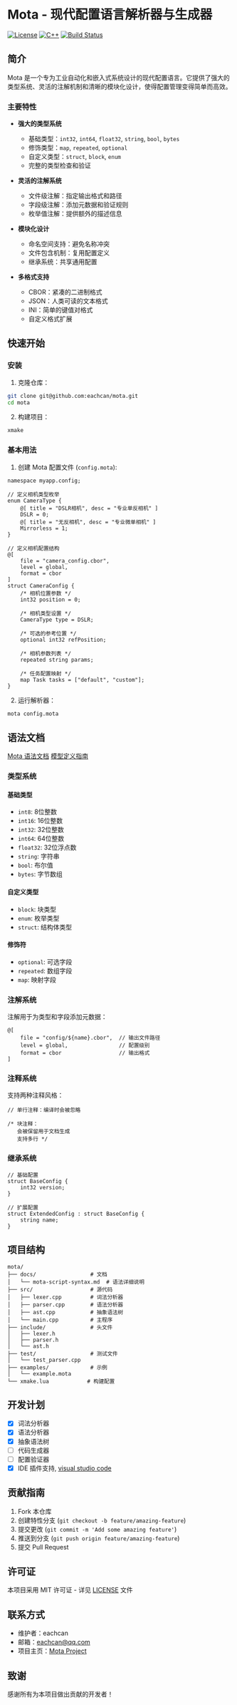 # Mota - 现代配置语言解析器与生成器

[![License](https://img.shields.io/badge/license-MIT-blue.svg)](LICENSE)
[![C++](https://img.shields.io/badge/language-C%2B%2B20-blue.svg)](https://en.cppreference.com/w/cpp/20)
[![Build Status](https://img.shields.io/badge/build-passing-brightgreen.svg)](https://github.com/eachcan/mota)

## 简介

Mota 是一个专为工业自动化和嵌入式系统设计的现代配置语言。它提供了强大的类型系统、灵活的注解机制和清晰的模块化设计，使得配置管理变得简单而高效。

### 主要特性

- **强大的类型系统**
  - 基础类型：`int32`, `int64`, `float32`, `string`, `bool`, `bytes`
  - 修饰类型：`map`, `repeated`, `optional`
  - 自定义类型：`struct`, `block`, `enum`
  - 完整的类型检查和验证

- **灵活的注解系统**
  - 文件级注解：指定输出格式和路径
  - 字段级注解：添加元数据和验证规则
  - 枚举值注解：提供额外的描述信息

- **模块化设计**
  - 命名空间支持：避免名称冲突
  - 文件包含机制：复用配置定义
  - 继承系统：共享通用配置

- **多格式支持**
  - CBOR：紧凑的二进制格式
  - JSON：人类可读的文本格式
  - INI：简单的键值对格式
  - 自定义格式扩展

## 快速开始

### 安装

1. 克隆仓库：
```bash
git clone git@github.com:eachcan/mota.git
cd mota
```

2. 构建项目：
```bash
xmake
```

### 基本用法

1. 创建 Mota 配置文件 (`config.mota`):
```mota
namespace myapp.config;

// 定义相机类型枚举
enum CameraType {
    @[ title = "DSLR相机", desc = "专业单反相机" ]
    DSLR = 0;
    @[ title = "无反相机", desc = "专业微单相机" ]
    Mirrorless = 1;
}

// 定义相机配置结构
@[ 
    file = "camera_config.cbor",
    level = global,
    format = cbor 
]
struct CameraConfig {
    /* 相机位置参数 */
    int32 position = 0;
    
    /* 相机类型设置 */
    CameraType type = DSLR;
    
    /* 可选的参考位置 */
    optional int32 refPosition;
    
    /* 相机参数列表 */
    repeated string params;
    
    /* 任务配置映射 */
    map Task tasks = ["default", "custom"];
}
```

2. 运行解析器：
```bash
mota config.mota
```

## 语法文档

[Mota 语法文档](docs/mota-script-syntax.md)
[模型定义指南](docs/model-definition.md)

### 类型系统

#### 基础类型
- `int8`: 8位整数
- `int16`: 16位整数
- `int32`: 32位整数
- `int64`: 64位整数
- `float32`: 32位浮点数
- `string`: 字符串
- `bool`: 布尔值
- `bytes`: 字节数组

#### 自定义类型
- `block`: 块类型
- `enum`: 枚举类型
- `struct`: 结构体类型

#### 修饰符
- `optional`: 可选字段
- `repeated`: 数组字段
- `map`: 映射字段

### 注解系统

注解用于为类型和字段添加元数据：

```mota
@[
    file = "config/${name}.cbor",  // 输出文件路径
    level = global,                // 配置级别
    format = cbor                  // 输出格式
]
```

### 注释系统

支持两种注释风格：

```mota
// 单行注释：编译时会被忽略

/* 块注释：
   会被保留用于文档生成
   支持多行 */
```

### 继承系统

```mota
// 基础配置
struct BaseConfig {
    int32 version;
}

// 扩展配置
struct ExtendedConfig : struct BaseConfig {
    string name;
}
```

## 项目结构

```
mota/
├── docs/                 # 文档
│   └── mota-script-syntax.md  # 语法详细说明
├── src/                  # 源代码
│   ├── lexer.cpp         # 词法分析器
│   ├── parser.cpp        # 语法分析器
│   ├── ast.cpp           # 抽象语法树
│   └── main.cpp          # 主程序
├── include/              # 头文件
│   ├── lexer.h
│   ├── parser.h
│   └── ast.h
├── test/                 # 测试文件
│   └── test_parser.cpp
├── examples/             # 示例
│   └── example.mota
└── xmake.lua            # 构建配置
```

## 开发计划

- [x] 词法分析器
- [x] 语法分析器
- [x] 抽象语法树
- [ ] 代码生成器
- [ ] 配置验证器
- [x] IDE 插件支持, [visual studio code](https://github.com/eachcan/mota-vsc-plugin)

## 贡献指南

1. Fork 本仓库
2. 创建特性分支 (`git checkout -b feature/amazing-feature`)
3. 提交更改 (`git commit -m 'Add some amazing feature'`)
4. 推送到分支 (`git push origin feature/amazing-feature`)
5. 提交 Pull Request

## 许可证

本项目采用 MIT 许可证 - 详见 [LICENSE](LICENSE) 文件

## 联系方式

- 维护者：eachcan
- 邮箱：eachcan@qq.com
- 项目主页：[Mota Project](https://github.com/eachcan/mota)

## 致谢

感谢所有为本项目做出贡献的开发者！
